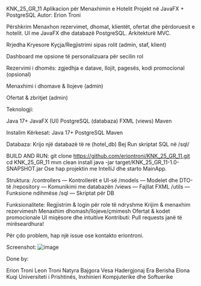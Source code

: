 KNK_25_GR_11
Aplikacion për Menaxhimin e Hotelit
Projekt në JavaFX + PostgreSQL
Autor: Erion Troni

Përshkrim
Menaxhon rezervimet, dhomat, klientët, ofertat dhe përdoruesit e hotelit.
UI me JavaFX dhe databazë PostgreSQL. Arkitekturë MVC.

Rrjedha Kryesore
Kyçja/Regjistrimi sipas rolit (admin, staf, klient)

Dashboard me opsione të personalizuara për secilin rol

Rezervimi i dhomës: zgjedhja e datave, llojit, pagesës, kodi promocional (opsional)

Menaxhimi i dhomave & llojeve (admin)

Ofertat & zbritjet (admin)

Teknologji:

Java 17+
JavaFX (UI)
PostgreSQL (databaza)
FXML (views)
Maven

Instalim Kërkesat:
Java 17+
PostgreSQL
Maven

Databaza:
Krijo një databazë të re (hotel_db)
Bej Run skriptat SQL në /sql/

BUILD AND RUN:
git clone https://github.com/eriontroni/KNK_25_GR_11.git
cd KNK_25_GR_11
mvn clean install
java -jar target/KNK_25_GR_11-1.0-SNAPSHOT.jar
Ose hap projektin me IntelliJ dhe starto MainApp.

Struktura:
/controllers — Kontrollerët e UI-së
/models — Modelet dhe DTO-të
/repository — Komunikimi me databazën
/views — Fajllat FXML
/utils — Funksione ndihmëse
/sql — Skriptat për DB

Funksionalitete:
  Regjistrim & login për role të ndryshme
  Krijim & menaxhim rezervimesh
  Menaxhim dhomash/llojeve/çmimesh
  Ofertat & kodet promocionale
  UI miqësore dhe intuitive
Kontributi:
Pull requests janë të mirëseardhura!

Për çdo problem, hap një issue ose kontakto eriontroni.

Screenshot:
![image](https://github.com/user-attachments/assets/1d43e0b1-26c5-4061-8ae3-96c48733d471)


Done by:

 Erion Troni
 Leon  Troni
 Natyra Bajgora
 Vesa Hadergjonaj
 Era Berisha
 Elona Kuqi
Universiteti i Prishtinës, Inxhinieri Kompjuterike dhe Softuerike
